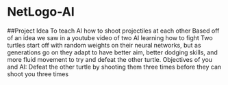 # NetLogo-AI

##Project Idea
To teach AI how to shoot projectiles at each other
Based off of an idea we saw in a youtube video of two AI learning how to fight
Two turtles start off with random weights on their neural networks, but as generations go on they adapt to have better aim, better dodging skills, and more fluid movement to try and defeat the other turtle. 
Objectives of you and AI:
Defeat the other turtle by shooting them three times before they can shoot you three times
